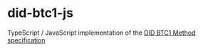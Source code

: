 # did-btc1-js

TypeScript / JavaScript implementation of the [DID BTC1 Method specification](https://github.com/dcdpr/did-btc1)
